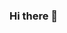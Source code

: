 ### Hi there 👋

<!--
**FastMCN/FastMCN** is a ✨ _special_ ✨ repository because its `README.md` (this file) appears on your GitHub profile.

# Train

For BC5CDR disease
```
python ./train_use_bpe_token_v2.py cdr_svtransformer_bpetoken_v2_512
```

For NCBI disease
```
python ./train_use_bpe_token_v2.py ncbi_svtransformer_bpetoken_v2_512
```
